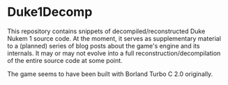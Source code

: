 # Duke1Decomp

This repository contains snippets of decompiled/reconstructed Duke Nukem 1 source code.
At the moment, it serves as supplementary material to a (planned) series of blog posts about the game's engine and its internals.
It may or may not evolve into a full reconstruction/decompilation of the entire source code at some point.

The game seems to have been built with Borland Turbo C 2.0 originally.
